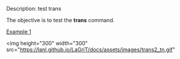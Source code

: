 Description: test trans

The objective is to test the **trans** command.

   [Example 1](description_trans.md)


<img height="300" width="300" src="https://lanl.github.io/LaGriT/docs/assets/images/trans2_tn.gif"
